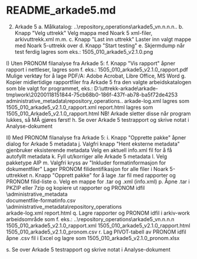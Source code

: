 # README_arkade5.md

2. Arkade 5
a. Målkatalog: ..\repository_operations\arkade5_vn.n.n.n\..
b. Knapp "Velg uttrekk"      Velg mappa med Noark 5 xml-filer, arkivuttrekk.xml m.m.
c. Knapp "Last inn uttrekk"  Laster inn valgt mappe med Noark 5-uttrekk over
d. Knapp "Start testing"
e. Skjermdump når test ferdig lagres som eks.: 1505_010_arkade5_v2.1.0.png

I) Uten PRONOM filanalyse fra Arkade 5:
f. Knapp "Vis rapport" åpner rapport i nettleser, lagres som f. eks.: 1505_010_arkade5_v2.1.0_rapport.pdf
   Mulige verktøy for å lage PDF/A: Adobe Acrobat, Libre Office, MS Word
g. Kopier midlertidige rapportfiler fra Arkade 5 fra den valgte arbeidskatalogen som ble valgt for programmet, eks.:
   D:\uttrekk-arkade\arkade-tmp\work\20200118151844-75cb68b0-186f-437f-ab78-ba5f72de4253\
   administrative_metadata\repository_operations\..
   arkade-log.xml lagres som 1505_010_arkade5_v2.1.0_rapport.xml
   report.html lagres som 1505_010_Arkade5_v2.1.0_rapport.html
   NB! Arkade sletter disse når program lukkes, så MÅ gjøres først!
h. Se over Arkade 5 testrapport og skrive notat i Analyse-dokument

II) Med PRONOM filanalyse fra Arkade 5:
i. Knapp "Opprette pakke" åpner dialog for Arkade 5 metadata
j. Valgfri knapp "Hent eksterne metadata" gjenbruker eksisterende metadata
   Velg en aktuell info.xml fil for å få autofyllt metadata
k. Fyll ut/korriger alle Arkade 5 metadata
l. Velg pakketype AIP
m. Valgfri kryss av "Inkluder formatinformasjon for dokumentfiler"
   Lager PRONOM filidentifikasjon for alle filer i Noark 5-uttrekket
n. Knapp "Opprett pakke" for å lage <sip uuid>.tar fil med rapporter og PRONOM filid-liste
o. Velg en mappe for <sip uuid>.tar og <sip uuid>.xml (info.xml)
p. Åpne <sip uuid>.tar i PKZIP eller 7zip og kopiere ut rapporter og PRONOM idfil
   \administrative_metadata\
      documentfile-formatinfo.csv
   \administrative_metadata\repository_operations\
      arkade-log.xml
	  report.html
q. Lagre rapporter og PRONOM idfil i arkiv-work arbeidsområde som f. eks.:
	..\repository_operations\arkade5_vn.n.n.n\
	   1505_010_arkade5_v2.1.0_rapport.xml
	   1505_010_arkade5_v2.1.0_rapport.html
	   1505_010_arkade5_v2.1.0_pronom.csv
r. Lag PIVOT-tabell av PRONOM idfil
   åpne .csv fil i Excel og lagre som 1505_010_arkade5_v2.1.0_pronom.xlsx
   
s. Se over Arkade 5 testrapport og skrive notat i Analyse-dokument
